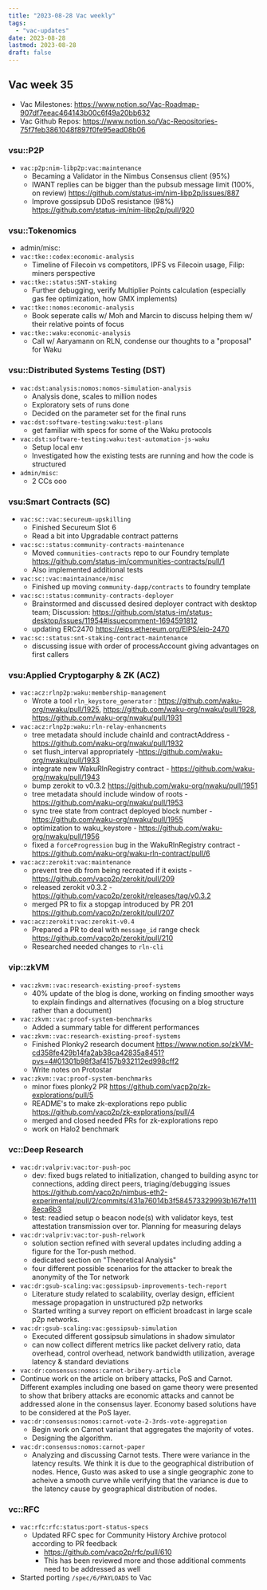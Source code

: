```yaml
---
title: "2023-08-28 Vac weekly"
tags:
  - "vac-updates"
date: 2023-08-28
lastmod: 2023-08-28
draft: false
---
```


## Vac week 35

* Vac Milestones: https://www.notion.so/Vac-Roadmap-907df7eeac464143b00c6f49a20bb632
* Vac Github Repos: https://www.notion.so/Vac-Repositories-75f7feb3861048f897f0fe95ead08b06

### vsu::P2P

- `vac:p2p:nim-libp2p:vac:maintenance`
  - Becaming a Validator in the Nimbus Consensus client (95%)
  - IWANT replies can be bigger than the pubsub message limit (100%, on review) https://github.com/status-im/nim-libp2p/issues/887
  - Improve gossipsub DDoS resistance (98%) https://github.com/status-im/nim-libp2p/pull/920

### vsu::Tokenomics

- admin/misc:
- `vac:tke::codex:economic-analysis`
  - Timeline of Filecoin vs competitors, IPFS vs Filecoin usage, Filip: miners perspective
- `vac:tke::status:SNT-staking`
  - Further debugging, verify Multiplier Points calculation (especially gas fee optimization, how GMX implements)
- `vac:tke::nomos:economic-analysis`
  - Book seperate calls w/ Moh and Marcin to discuss helping them w/ their relative points of focus
- `vac:tke::waku:economic-analysis`
  - Call w/ Aaryamann on RLN, condense our thoughts to a "proposal" for Waku

### vsu::Distributed Systems Testing (DST)

  - `vac:dst:analysis:nomos:nomos-simulation-analysis`
    - Analysis done, scales to million nodes
    - Exploratory sets of runs done
    - Decided on the parameter set for the final runs
  - `vac:dst:software-testing:waku:test-plans`
    - get familiar with specs for some of the Waku protocols
  - `vac:dst:software-testing:waku:test-automation-js-waku`
    - Setup local env
    - Investigated how the existing tests are running and how the code is structured
  - `admin/misc`:
    - 2 CCs ooo

### vsu:Smart Contracts (SC)

- `vac:sc::vac:secureum-upskilling`
  - Finished Secureum Slot 6
  - Read a bit into Upgradable contract patterns
- `vac:sc::status:community-contracts-maintenance`
  - Moved `communities-contracts` repo to our Foundry template https://github.com/status-im/communities-contracts/pull/1
  - Also implemented additional tests
- `vac:sc::vac:maintainance/misc`
  - Finished up moving `community-dapp/contracts` to foundry template
- `vac:sc::status:community-contracts-deployer`
  - Brainstormed and discussed desired deployer contract with desktop team; Discussion: https://github.com/status-im/status-desktop/issues/11954#issuecomment-1694591812
  - updating ERC2470 https://eips.ethereum.org/EIPS/eip-2470
- `vac:sc::status:snt-staking-contract-maintenance`
  - discussing issue  with order of processAccount giving advantages on first callers

### vsu:Applied Cryptogarphy & ZK (ACZ)

- `vac:acz:rlnp2p:waku:membership-management`
  - Wrote a tool `rln_keystore_generator` : https://github.com/waku-org/nwaku/pull/1925, https://github.com/waku-org/nwaku/pull/1928, https://github.com/waku-org/nwaku/pull/1931
- `vac:acz:rlnp2p:waku:rln-relay-enhancments`
  - tree metadata should include chainId and contractAddress - https://github.com/waku-org/nwaku/pull/1932
  - set flush_interval appropriately -https://github.com/waku-org/nwaku/pull/1933
  - integrate new WakuRlnRegistry contract - https://github.com/waku-org/nwaku/pull/1943
  - bump zerokit to v0.3.2 https://github.com/waku-org/nwaku/pull/1951
  - tree metadata should include window of roots - https://github.com/waku-org/nwaku/pull/1953
  - sync tree state from contract deployed block number - https://github.com/waku-org/nwaku/pull/1955
  - optimization to waku_keystore - https://github.com/waku-org/nwaku/pull/1956
  - fixed a `forceProgression` bug in the WakuRlnRegistry contract - https://github.com/waku-org/waku-rln-contract/pull/6
- `vac:acz:zerokit:vac:maintenance`
  - prevent tree db from being recreated if it exists - https://github.com/vacp2p/zerokit/pull/209
  - released zerokit v0.3.2 - https://github.com/vacp2p/zerokit/releases/tag/v0.3.2
  - merged PR to fix a stopgap introduced by PR 201 https://github.com/vacp2p/zerokit/pull/207 
- `vac:acz:zerokit:vac:zerokit-v0.4`
  - Prepared a PR to deal with `message_id` range check https://github.com/vacp2p/zerokit/pull/210
  - Researched needed changes to `rln-cli`

### vip::zkVM

- `vac:zkvm::vac:research-existing-proof-systems`
  - 40% update of the blog is done, working on finding smoother ways to explain findings and alternatives (focusing on a blog structure rather than a document)
- `vac:zkvm::vac:proof-system-benchmarks`
  - Added a summary table for different performances
- `vac:zkvm::vac:research-existing-proof-systems`
  - Finished Plonky2 research document https://www.notion.so/zkVM-cd358fe429b14fa2ab38ca42835a8451?pvs=4#01301b98f3af4157b932112ed998cff2
  - Write notes on Protostar
- `vac:zkvm::vac:proof-system-benchmarks`
  - minor fixes plonky2 PR https://github.com/vacp2p/zk-explorations/pull/5
  - README's to make zk-explorations repo public https://github.com/vacp2p/zk-explorations/pull/4
  - merged and closed needed PRs for zk-explorations repo
  - work on Halo2 benchmark

### vc::Deep Research

- `vac:dr:valpriv:vac:tor-push-poc`
  - dev: fixed bugs related to initialization, changed to building async tor connections, adding direct peers, triaging/debugging issues https://github.com/vacp2p/nimbus-eth2-experimental/pull/2/commits/431a76014b3f584573329993b167fe1118eca6b3
  - test: readied setup o beacon node(s) with validator keys, test attestation transmission over tor. Planning for measuring delays
- `vac:dr:valpriv:vac:tor-push-relwork`
  - solution section refined with several updates including adding a figure for the Tor-push method.
  - dedicated section on "Theoretical Analysis"
  - four different possible scenarios for the attacker to break the anonymity of the Tor network
- `vac:dr:gsub-scaling:vac:gossipsub-improvements-tech-report`
  - Literature study related to scalability, overlay design, efficient message propagation in unstructured p2p networks
  - Started writing a survey report on efficient broadcast in large scale p2p networks.
- `vac:dr:gsub-scaling:vac:gossipsub-simulation`
  - Executed different gossipsub simulations in shadow simulator
  - can now collect different metrics like packet delivery ratio, data overhead, control overhead, network bandwidth utilization, average latency & standard deviations
-  `vac:dr:consensus:nomos:carnot-bribery-article`
  - Continue work on the article on  bribery attacks, PoS and Carnot. Different examples including one based on game theory were presented to show that bribery attacks are economic attacks and cannot be addressed alone in the consensus layer. Economy based solutions have to be considered at the PoS layer.
- `vac:dr:consensus:nomos:carnot-vote-2-3rds-vote-aggregation`
  - Begin work on Carnot variant that aggregates the majority of votes.
  - Designing the algorithm.
- `vac:dr:consensus:nomos:carnot-paper`
  - Analyzing and discussing Carnot tests. There were variance in the latency results. We think it is due to the geographical distribution of nodes. Hence, Gusto was asked to use a single geographic zone to acheive a smooth curve while verifying that the variance is due to the latency cause by geographical distribution of nodes.

### vc::RFC

- `vac:rfc:rfc:status:port-status-specs`
  - Updated RFC spec for Community History Archive protocol according to PR feedback
    - https://github.com/vacp2p/rfc/pull/610
    - This has been reviewed more and those additional comments need to be addressed as well
- Started porting `/spec/6/PAYLOADS` to Vac


